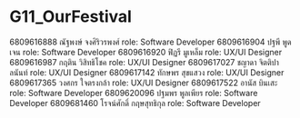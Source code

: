 # G11_OurFestival
6809616888	ณัฐพงษ์ จงศิริวรพงศ์ role: Software Developer
6809616904	ปฐพี พูดเจน role: Software Developer
6809616920	ฟิฏรี มูเหล็ม role: UX/UI Designer
6809616987	กฤติน วิสิทธิโชค role: UX/UI Designer
6809617027	ชญาดา จิตติปาลนันท์ role: UX/UI Designer
6809617142	ทักษพร สุขแสวง role: UX/UI Designer
6809617365	วงศกร ใจตรงกล้า role: UX/UI Designer
6809617522	อานัส บินเสะ role: Software Developer
6809620096	ปฐมพร พูลเพียร role: Software Developer
6809681460	โรจน์ศักดิ์ กฤษสุทธิกุล role: Software Developer
